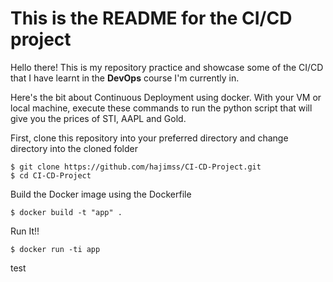 # This is the README for the CI/CD project

Hello there! This is my repository practice and showcase some of the CI/CD that I have learnt in the **DevOps** course I'm currently in.<br>

Here's the bit about Continuous Deployment using docker.
With your VM or local machine, execute these commands to run the python script that will give you the prices of STI, AAPL and Gold.

First, clone this repository into your preferred directory and change directory into the cloned folder
```
$ git clone https://github.com/hajimss/CI-CD-Project.git
$ cd CI-CD-Project
```

Build the Docker image using the Dockerfile

```
$ docker build -t "app" .
```
Run It!!

```
$ docker run -ti app
```
test
